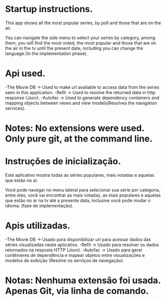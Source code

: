 # Startup instructions.
This app shows all the most popular series, 
by poll and those that are on the air.

You can navigate the side menu to select your series by category, 
among them, you will find the most voted, the most popular and those 
that are on the air in the tv until the present date, 
including you can change the language.(In the implementation phase).

# Api used.
-The Movie DB -> Used to make url available to access data from the series seen in this application.
-Refit -> Used to resolve the returned data in http response (Json).
-Autofac -> Used to generate dependency containers and mapping objects between views and view models(Resolves the navigation services).

# Notes: No extensions were used. Only pure git, at the command line.
# 
# Instruções de inicialização.
Este aplicativo mostra todas as séries populares, mais votadas e aquelas que estão no ar.

Você pode navegar no menu lateral para selecionar sua série por categoria, entre eles, você vai encontrar as mais votadas, as mais populares e aquelas que estão no ar na tv até a presente data, inclusive você pode mudar o idioma. (fase de implementação).

# Apis utilizadas.
-The Movie DB -> Usado para disponibilizar url para acessar dados das séries visualizadas neste aplicativo. 
-Refit -> Usado para resolver os dados retornados na resposta HTTP (Json). 
-Autofac -> Usado para gerar contêineres de dependência e mapear objetos entre visualizações e modelos de exibição (Resolve os serviços de navegação).

# Notas: Nenhuma extensão foi usada. Apenas Git, via linha de comando.
